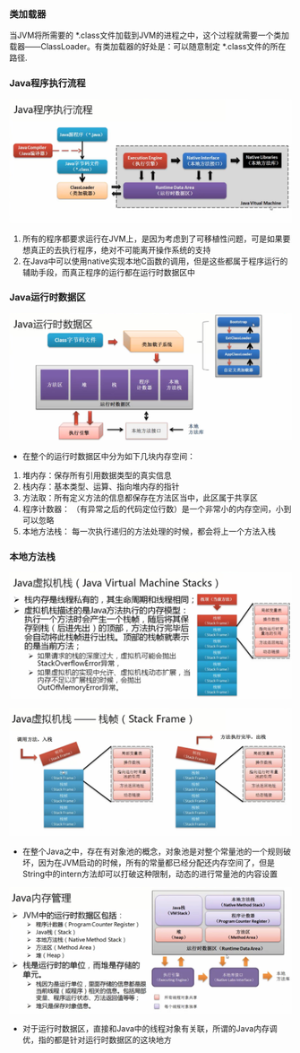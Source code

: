 ### 类加载器

当JVM将所需要的 *.class文件加载到JVM的进程之中，这个过程就需要一个类加载器——ClassLoader。有类加载器的好处是：可以随意制定 *.class文件的所在路径.

### Java程序执行流程

![Java程序执行流程](/assets/WechatIMG297.jpeg)

1. 所有的程序都要求运行在JVM上，是因为考虑到了可移植性问题，可是如果要想真正的去执行程序，绝对不可能离开操作系统的支持
2. 在Java中可以使用native实现本地C函数的调用，但是这些都属于程序运行的辅助手段，而真正程序的运行都在运行时数据区中

### Java运行时数据区

![Java运行时数据区](/assets/2981516982268_.pic_hd.jpg)

- 在整个的运行时数据区中分为如下几块内存空间：
 1. 堆内存：保存所有引用数据类型的真实信息
 2. 栈内存：基本类型、运算、指向堆内存的指针
 3. 方法取：所有定义方法的信息都保存在方法区当中，此区属于共享区
 4. 程序计数器： （有异常之后的代码定位行数）是一个非常小的内存空间，小到可以忽略
 5. 本地方法栈： 每一次执行递归的方法处理的时候，都会将上一个方法入栈
 
### 本地方法栈
 
![本地方法栈](/assets/2991516983030_.pic_hd.jpg)

![栈帧](/assets/3001516983140_.pic_hd.jpg)

- 在整个Java之中，存在有对象池的概念，对象池是对整个常量池的一个规则破坏，因为在JVM启动的时候，所有的常量都已经分配还内存空间了，但是String中的intern方法却可以打破这种限制，动态的进行常量池的内容设置

![](/assets/3011516983460_.pic_hd.jpg)

- 对于运行时数据区，直接和Java中的线程对象有关联，所谓的Java内存调优，指的都是针对运行时数据区的这块地方